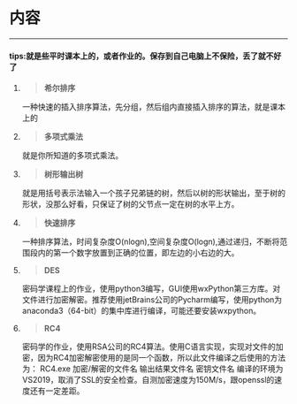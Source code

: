# 内容
***
#### tips:就是些平时课本上的，或者作业的。保存到自己电脑上不保险，丢了就不好了

1. > **希尔排序**
	
	一种快速的插入排序算法，先分组，然后组内直接插入排序的算法，就是课本上的

2. > **多项式乘法**

	就是你所知道的多项式乘法。

3. >**树形输出树**

	就是用括号表示法输入一个孩子兄弟链的树，然后以树的形状输出，至于树的形状，没那么好看，只保证了树的父节点一定在树的水平上方。
 
4. >**快速排序**

	一种排序算法，时间复杂度O(nlogn),空间复杂度O(logn),通过递归，不断将范围段内的第一个数字放置到正确的位置，即左边的小右边的大。

5. >**DES**

	密码学课程上的作业，使用python3编写，GUI使用wxPython第三方库。对文件进行加密解密。推荐使用jetBrains公司的Pycharm编写，使用python为anaconda3（64-bit）的集中库进行编译，可能还要安装wxpython。

6. >**RC4**

	密码学的作业，使用RSA公司的RC4算法。使用C语言实现，实现对文件的加密，因为RC4加密解密使用的是同一个函数，所以此文件编译之后使用的方法为：
	RC4.exe 加密/解密的文件名 输出结果文件名 密钥文件名
	编译的环境为VS2019，取消了SSL的安全检查。自测加密速度为150M/s，跟openssl的速度还有一定差距。